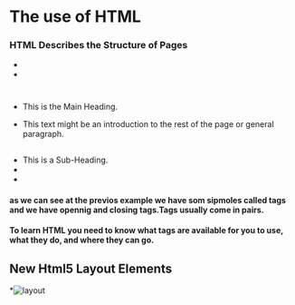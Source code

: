 # The use of **HTML**
### HTML Describes the Structure of Pages
* <html>
* <body>
* <h1></h1> This is the Main Heading.
* <p></p> This text might be an introduction to the rest of the page or general paragraph.
* <h2></h2> This is a Sub-Heading.
* </body>
* </html>
#### as we can see at the previos example we have som sipmoles called tags and we have opennig and closing tags.Tags usually come in pairs.
####  To learn HTML you need to know what tags are available for you to use, what they do, and where they can go.
## New Html5 Layout Elements
*![layout](https://3.bp.blogspot.com/-DaJcbXSYGHg/XBk2Sh0FEtI/AAAAAAAAAWA/7cQ1sw7rvSwXNX7Y-OWiDo7fEoGbnlrGgCLcBGAs/s1600/images%2B%252830%2529.jpeg)



